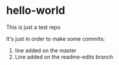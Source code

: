 # hello-world
This is just a test repo

It's just in order to make some commits:
1. line added on the master
2. Line added on the readme-edits branch


